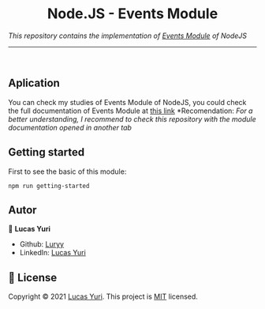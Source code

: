 <h1 align="center">Node.JS - Events Module</h1>

_This repository contains the implementation of [Events Module](https://nodejs.org/api/events.html) of NodeJS_

----
<br/>

## Aplication
You can check my studies of Events Module of NodeJS, you could check the full documentation of Events Module at [this link](https://nodejs.org/api/events.html)
*Recomendation: _For a better understanding, I recommend to check this repository with the module documentation opened in another tab_

## Getting started

First to see the basic of this module:
```
npm run getting-started
```

## Autor

👤 **Lucas Yuri**

- Github: [Luryy](https://github.com/luryy)
- LinkedIn: [Lucas Yuri](https://linkedin.com/in/lucas-yuri)


## 📝 License

Copyright © 2021 [Lucas Yuri](https://github.com/luryy).
This project is [MIT](LICENSE) licensed.
